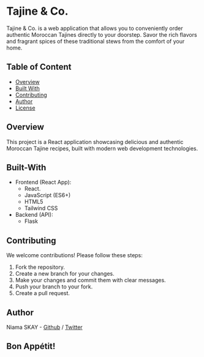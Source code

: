 # Tajine & Co.
Tajine & Co. is a web application that allows you to conveniently order authentic Moroccan Tajines directly to your doorstep.  Savor the rich flavors and fragrant spices of these traditional stews from the comfort of your home.

## Table of Content
* [Overview](#Overview)
* [Built With](#Built-With)
* [Contributing](#Contributing)
* [Author](#Author)
* [License](#License)

## Overview
This project is a React application showcasing delicious and authentic Moroccan Tajine recipes, built with modern web development technologies.

## Built-With
* Frontend (React App):
    - React.
    - JavaScript (ES6+)
    - HTML5
    - Tailwind CSS
* Backend (API):
    - Flask 

## Contributing
We welcome contributions! Please follow these steps:

  1. Fork the repository.
  2. Create a new branch for your changes.
  3. Make your changes and commit them with clear messages.
  4. Push your branch to your fork.
  5. Create a pull request.

## Author
Niama SKAY - [Github](https://github.com/Niamask) / [Twitter](https://twitter.com/NiamaSky)

## Bon Appétit!
